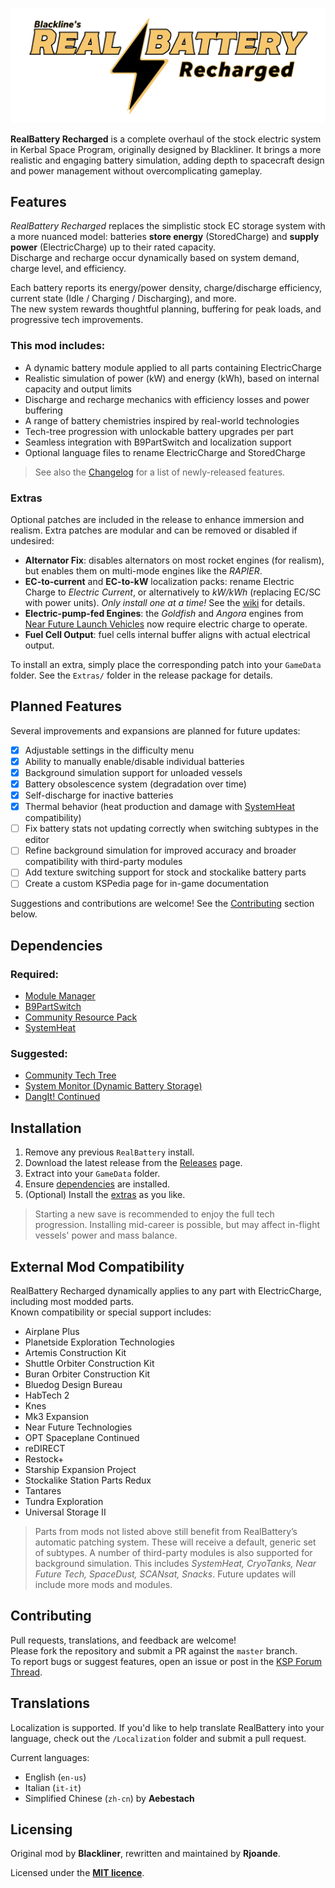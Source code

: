 ![logo](assets/images/RealBattery-logo-5.png)

**RealBattery Recharged** is a complete overhaul of the stock electric system in Kerbal Space Program, originally designed by Blackliner. 
It brings a more realistic and engaging battery simulation, adding depth to spacecraft design and power management without overcomplicating gameplay.

## Features

*RealBattery Recharged* replaces the simplistic stock EC storage system with a more nuanced model: batteries **store energy** (StoredCharge) and **supply power** (ElectricCharge) up to their rated capacity.  
Discharge and recharge occur dynamically based on system demand, charge level, and efficiency.

Each battery reports its energy/power density, charge/discharge efficiency, current state (Idle / Charging / Discharging), and more.  
The new system rewards thoughtful planning, buffering for peak loads, and progressive tech improvements.

### This mod includes:
- A dynamic battery module applied to all parts containing ElectricCharge
- Realistic simulation of power (kW) and energy (kWh), based on internal capacity and output limits
- Discharge and recharge mechanics with efficiency losses and power buffering
- A range of battery chemistries inspired by real-world technologies
- Tech-tree progression with unlockable battery upgrades per part
- Seamless integration with B9PartSwitch and localization support
- Optional language files to rename ElectricCharge and StoredCharge

> See also the [Changelog](https://github.com/Rjoande/RealBattery/blob/master/RealBattery/Changelog.md) for a list of newly-released features.

### Extras
Optional patches are included in the release to enhance immersion and realism. Extra patches are modular and can be removed or disabled if undesired:

- **Alternator Fix**: disables alternators on most rocket engines (for realism), but enables them on multi-mode engines like the *RAPIER*.
- **EC-to-current** and **EC-to-kW** localization packs: rename Electric Charge to *Electric Current*, or alternatively to *kW/kWh* (replacing EC/SC with power units). *Only install one at a time!* See the [wiki](https://github.com/Rjoande/RealBattery/wiki/Understanding-EC-and-SC-Units) for details.
- **Electric-pump-fed Engines**: the *Goldfish* and *Angora* engines from [Near Future Launch Vehicles](https://github.com/post-kerbin-mining-corporation/NearFutureLaunchVehicles/releases) now require electric charge to operate.
- **Fuel Cell Output**: fuel cells internal buffer aligns with actual electrical output.

To install an extra, simply place the corresponding patch into your `GameData` folder. See the `Extras/` folder in the release package for details.

## Planned Features

Several improvements and expansions are planned for future updates:

- [x] Adjustable settings in the difficulty menu
- [x] Ability to manually enable/disable individual batteries
- [x] Background simulation support for unloaded vessels
- [x] Battery obsolescence system (degradation over time)
- [x] Self-discharge for inactive batteries
- [x] Thermal behavior (heat production and damage with [SystemHeat](https://github.com/post-kerbin-mining-corporation/SystemHeat) compatibility)
- [ ] Fix battery stats not updating correctly when switching subtypes in the editor
- [ ] Refine background simulation for improved accuracy and broader compatibility with third-party modules  
- [ ] Add texture switching support for stock and stockalike battery parts  
- [ ] Create a custom KSPedia page for in-game documentation

Suggestions and contributions are welcome! See the [Contributing](#contributing) section below.

## Dependencies

### Required:
- [Module Manager](https://github.com/sarbian/ModuleManager/releases)
- [B9PartSwitch](https://github.com/blowfishpro/B9PartSwitch/releases)
- [Community Resource Pack](https://github.com/UmbraSpaceIndustries/CommunityResourcePack/releases)
- [SystemHeat](https://github.com/post-kerbin-mining-corporation/SystemHeat/releases)

### Suggested:
- [Community Tech Tree](https://github.com/post-kerbin-mining-corporation/CommunityTechTree/releases)
- [System Monitor (Dynamic Battery Storage)](https://github.com/post-kerbin-mining-corporation/DynamicBatteryStorage/releases)
- [DangIt! Continued](https://github.com/linuxgurugamer/DangIt/releases)


## Installation

1. Remove any previous `RealBattery` install.
3. Download the latest release from the [Releases](https://github.com/Rjoande/RealBattery/releases) page.
2. Extract into your `GameData` folder.
4. Ensure [dependencies](#dependencies) are installed.
5. (Optional) Install the [extras](#extras) as you like.

> Starting a new save is recommended to enjoy the full tech progression. Installing mid-career is possible, but may affect in-flight vessels' power and mass balance.

## External Mod Compatibility

RealBattery Recharged dynamically applies to any part with ElectricCharge, including most modded parts.  
Known compatibility or special support includes:

- Airplane Plus
- Planetside Exploration Technologies
- Artemis Construction Kit
- Shuttle Orbiter Construction Kit
- Buran Orbiter Construction Kit
- Bluedog Design Bureau
- HabTech 2
- Knes
- Mk3 Expansion
- Near Future Technologies
- OPT Spaceplane Continued
- reDIRECT
- Restock+
- Starship Expansion Project 
- Stockalike Station Parts Redux
- Tantares
- Tundra Exploration 
- Universal Storage II

> Parts from mods not listed above still benefit from RealBattery’s automatic patching system. These will receive a default, generic set of subtypes. A number of third-party modules is also supported for background simulation. This includes *SystemHeat, CryoTanks, Near Future Tech, SpaceDust, SCANsat, Snacks*. Future updates will include more mods and modules.

## Contributing

Pull requests, translations, and feedback are welcome!  
Please fork the repository and submit a PR against the `master` branch.  
To report bugs or suggest features, open an issue or post in the [KSP Forum Thread](https://forum.kerbalspaceprogram.com/topic/227955-112x-realbattery-recharged-v2-realistic-battery-simulation/).

## Translations

Localization is supported. If you'd like to help translate RealBattery into your language, check out the `/Localization` folder and submit a pull request.

Current languages:
- English (`en-us`)
- Italian (`it-it`)
- Simplified Chinese (`zh-cn`) by **Aebestach**

## Licensing

Original mod by **Blackliner**, rewritten and maintained by **Rjoande**.

Licensed under the **[MIT licence](https://opensource.org/license/mit)**.

